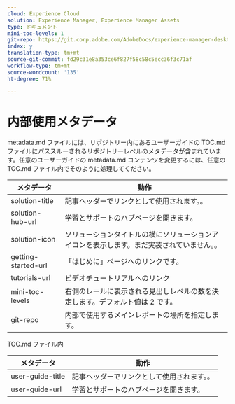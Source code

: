 ```yaml
---
cloud: Experience Cloud
solution: Experience Manager, Experience Manager Assets
type: ドキュメント
mini-toc-levels: 1
git-repo: https://git.corp.adobe.com/AdobeDocs/experience-manager-desktop-app.ja-JP
index: y
translation-type: tm+mt
source-git-commit: fd29c31e8a353ce6f827f58c58c5ecc36f3c71af
workflow-type: tm+mt
source-wordcount: '135'
ht-degree: 71%

---
```



# 内部使用メタデータ

metadata.md ファイルには、リポジトリー内にあるユーザーガイドの TOC.md ファイルにパススルーされるリポジトリーレベルのメタデータが含まれています。任意のユーザーガイドの metadata.md コンテンツを変更するには、任意の TOC.md ファイル内でそのように処理してください。

| メタデータ | 動作 |
|--- |--- |
| solution-title | 記事ヘッダーでリンクとして使用されます。。 |
| solution-hub-url | 学習とサポートのハブページを開きます。 |
| solution-icon | ソリューションタイトルの横にソリューションアイコンを表示します。まだ実装されていません。。 |
| getting-started-url | 「はじめに」ページへのリンクです。 |
| tutorials-url | ビデオチュートリアルへのリンク |
| mini-toc-levels | 右側のレールに表示される見出しレベルの数を決定します。デフォルト値は 2 です。 |
| git-repo | 内部で使用するメインレポートの場所を指定します。 |

TOC.md ファイル内

| メタデータ | 動作 |
|--- |--- |
| user-guide-title | 記事ヘッダーでリンクとして使用されます。。 |
| user-guide-url | 学習とサポートのハブページを開きます。 |
